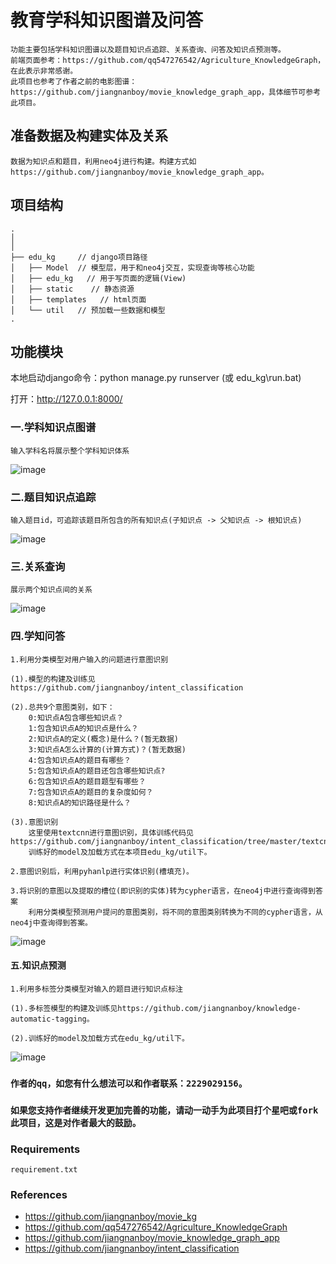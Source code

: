 # 教育学科知识图谱及问答
    功能主要包括学科知识图谱以及题目知识点追踪、关系查询、问答及知识点预测等。
    前端页面参考：https://github.com/qq547276542/Agriculture_KnowledgeGraph，在此表示非常感谢。
    此项目也参考了作者之前的电影图谱：https://github.com/jiangnanboy/movie_knowledge_graph_app，具体细节可参考此项目。
    
## 准备数据及构建实体及关系
    数据为知识点和题目，利用neo4j进行构建。构建方式如https://github.com/jiangnanboy/movie_knowledge_graph_app。
    
## 项目结构
```
.
│
│       
├── edu_kg     // django项目路径
│   ├── Model  // 模型层，用于和neo4j交互，实现查询等核心功能
│   ├── edu_kg   // 用于写页面的逻辑(View)
│   ├── static    // 静态资源
│   ├── templates   // html页面
│   └── util   // 预加载一些数据和模型
.
```

## 功能模块

本地启动django命令：python manage.py runserver (或 edu_kg\run.bat)

打开：http://127.0.0.1:8000/

### 一.学科知识点图谱
    输入学科名将展示整个学科知识体系
![image](https://raw.githubusercontent.com/jiangnanboy/education_knowledge_graph_app/master/img/course.png)

### 二.题目知识点追踪
    输入题目id，可追踪该题目所包含的所有知识点(子知识点 -> 父知识点 -> 根知识点)
![image](https://raw.githubusercontent.com/jiangnanboy/education_knowledge_graph_app/master/img/question.png)

### 三.关系查询
    展示两个知识点间的关系
![image](https://raw.githubusercontent.com/jiangnanboy/education_knowledge_graph_app/master/img/relation.png)

### 四.学知问答

    1.利用分类模型对用户输入的问题进行意图识别
    
    (1).模型的构建及训练见https://github.com/jiangnanboy/intent_classification
    
    (2).总共9个意图类别，如下：
        0:知识点A包含哪些知识点？
        1:包含知识点A的知识点是什么？
        2:知识点A的定义(概念)是什么？(暂无数据)
        3:知识点A怎么计算的(计算方式)？(暂无数据)
        4:包含知识点A的题目有哪些？
        5:包含知识点A的题目还包含哪些知识点?
        6:包含知识点A的题目题型有哪些？
        7:包含知识点A的题目的复杂度如何？
        8:知识点A的知识路径是什么？
    
    (3).意图识别
        这里使用textcnn进行意图识别，具体训练代码见https://github.com/jiangnanboy/intent_classification/tree/master/textcnn
        训练好的model及加载方式在本项目edu_kg/util下。

    2.意图识别后，利用pyhanlp进行实体识别(槽填充)。
    
    3.将识别的意图以及提取的槽位(即识别的实体)转为cypher语言，在neo4j中进行查询得到答案
        利用分类模型预测用户提问的意图类别，将不同的意图类别转换为不同的cypher语言，从neo4j中查询得到答案。
![image](https://raw.githubusercontent.com/jiangnanboy/education_knowledge_graph_app/master/img/qa.png)

#### 五.知识点预测

    1.利用多标签分类模型对输入的题目进行知识点标注
    
    (1).多标签模型的构建及训练见https://github.com/jiangnanboy/knowledge-automatic-tagging。
    
    (2).训练好的model及加载方式在edu_kg/util下。
    
![image](https://raw.githubusercontent.com/jiangnanboy/education_knowledge_graph_app/master/img/kp_predict.png)    

  
### `作者的qq，如您有什么想法可以和作者联系：2229029156。`

### `如果您支持作者继续开发更加完善的功能，请动一动手为此项目打个星吧或fork此项目，这是对作者最大的鼓励。` 

### Requirements
    requirement.txt

### References
* https://github.com/jiangnanboy/movie_kg
* https://github.com/qq547276542/Agriculture_KnowledgeGraph
* https://github.com/jiangnanboy/movie_knowledge_graph_app
* https://github.com/jiangnanboy/intent_classification
    